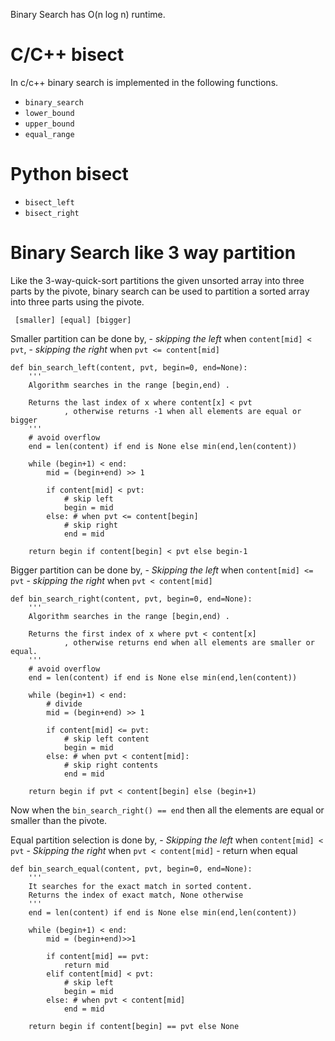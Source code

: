 
Binary Search has O(n log n) runtime.

C/C++ bisect
=============

In c/c++ binary search is implemented in the following functions.

- `binary_search`
- `lower_bound`
- `upper_bound`
- `equal_range`

Python bisect
=============

- `bisect_left`
- `bisect_right`

Binary Search like 3 way partition
===================================


Like the 3-way-quick-sort partitions the given unsorted array into three parts by the pivote,
binary search can be used to partition a sorted array into three parts using the pivote.

```
 [smaller] [equal] [bigger]
```

Smaller partition can be done by,
    - *skipping the left* when `content[mid] < pvt`,
    - *skipping the right* when `pvt <= content[mid]`

```
def bin_search_left(content, pvt, begin=0, end=None):
    '''
    Algorithm searches in the range [begin,end) .

    Returns the last index of x where content[x] < pvt
            , otherwise returns -1 when all elements are equal or bigger
    '''
    # avoid overflow
    end = len(content) if end is None else min(end,len(content))

    while (begin+1) < end:
        mid = (begin+end) >> 1

        if content[mid] < pvt:
            # skip left
            begin = mid
        else: # when pvt <= content[begin]
            # skip right
            end = mid

    return begin if content[begin] < pvt else begin-1
```

Bigger partition can be done by,
    - *Skipping the left* when `content[mid] <= pvt`
    - *skipping the right* when `pvt < content[mid]`

```
def bin_search_right(content, pvt, begin=0, end=None):
    '''
    Algorithm searches in the range [begin,end) .

    Returns the first index of x where pvt < content[x]
            , otherwise returns end when all elements are smaller or equal.
    '''
    # avoid overflow
    end = len(content) if end is None else min(end,len(content))

    while (begin+1) < end:
        # divide
        mid = (begin+end) >> 1

        if content[mid] <= pvt:
            # skip left content
            begin = mid
        else: # when pvt < content[mid]:
            # skip right contents
            end = mid
 
    return begin if pvt < content[begin] else (begin+1)
```

Now when the `bin_search_right() == end` then all the elements are equal or smaller than the pivote.


Equal partition selection is done by,
    - *Skipping the left* when `content[mid] < pvt`
    - *Skipping the right* when `pvt < content[mid]`
    - return when equal

```
def bin_search_equal(content, pvt, begin=0, end=None):
    '''
    It searches for the exact match in sorted content.
    Returns the index of exact match, None otherwise
    '''
    end = len(content) if end is None else min(end,len(content))

    while (begin+1) < end:
        mid = (begin+end)>>1

        if content[mid] == pvt:
            return mid
        elif content[mid] < pvt:
            # skip left
            begin = mid
        else: # when pvt < content[mid]
            end = mid
    
    return begin if content[begin] == pvt else None
```


